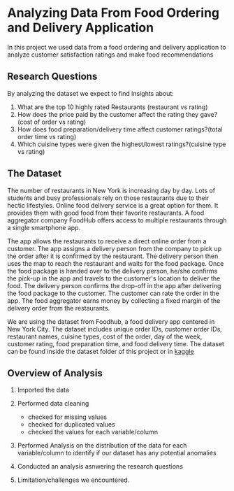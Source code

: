 # Analyzing Data From Food Ordering and Delivery Application

 In this project we used data from a food ordering and delivery application to analyze customer satisfaction ratings and make food recommendations 
 ## Research Questions
By analyzing the dataset we expect to find insights about:
1. What are the top 10 highly rated Restaurants  (restaurant vs rating)
2. How does the price paid by the customer affect the rating they gave?(cost of order vs rating)
3. How does food preparation/delivery time affect customer ratings?(total order time vs rating)
4. Which cuisine types were given the highest/lowest ratings?(cuisine type vs rating) 

 
 ## The Dataset
 
The number of restaurants in New York is increasing day by day. Lots of students and busy professionals rely on those restaurants due to their hectic lifestyles. Online food delivery service is a great option for them. It provides them with good food from their favorite restaurants. A food aggregator company FoodHub offers access to multiple restaurants through a single smartphone app.

The app allows the restaurants to receive a direct online order from a customer. The app assigns a delivery person from the company to pick up the order after it is confirmed by the restaurant. The delivery person then uses the map to reach the restaurant and waits for the food package. Once the food package is handed over to the delivery person, he/she confirms the pick-up in the app and travels to the customer's location to deliver the food. The delivery person confirms the drop-off in the app after delivering the food package to the customer. The customer can rate the order in the app. The food aggregator earns money by collecting a fixed margin of the delivery order from the restaurants. 
 
We are using the dataset from Foodhub, a food delivery app centered in New York City. The dataset includes unique order IDs, customer order IDs, restaurant names, cuisine types, cost of the order, day of the week, customer rating, food preparation time, and food delivery time. The dataset can be found inside the dataset folder of this project or in [kaggle](https://www.kaggle.com/datasets/ahsan81/food-ordering-and-delivery-app-dataset)

## Overview of Analysis 
1. Imported the data

2. Performed data cleaning
   - checked for missing values
   - checked for duplicated values
   - checked the values for each variable/column
 
3. Performed Analysis on the distribution of the data for each variable/column to identify if our dataset has any potential anomalies

4. Conducted an analysis asnwering the research questions

5. Limitation/challenges we encountered.
